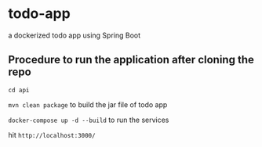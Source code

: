 # todo-app
a dockerized todo app using Spring Boot

## Procedure to run the application after cloning the repo

`cd api`

`mvn clean package` to build the jar file of todo app

`docker-compose up -d --build` to run the services

hit `http://localhost:3000/`
